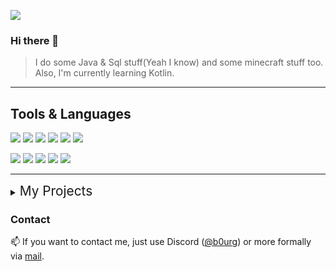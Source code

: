 ![](https://komarev.com/ghpvc/?username=B0urg&color=blue)
### Hi there 👋

> I do some Java & Sql stuff(Yeah I know) and some minecraft stuff too. Also, I'm currently learning Kotlin.

---

## Tools & Languages
![](https://media.gb0.pw/gh-profile/assets/INTELLIJ_IDEA.svg) ![](https://media.gb0.pw/gh-profile/assets/GIT.svg) ![](https://media.gb0.pw/gh-profile/assets/GITHUB.svg) ![](https://media.gb0.pw/gh-profile/assets/DOCKER.svg) ![](https://media.gb0.pw/gh-profile/assets/GRADLE.svg) ![](https://media.gb0.pw/gh-profile/assets/GITLAB.svg)

 ![](https://media.gb0.pw/gh-profile/assets/JAVA.svg)
 ![](https://media.gb0.pw/gh-profile/assets/NODE.svg) ![](https://media.gb0.pw/gh-profile/assets/JAVASCRIPT.svg) ![](https://media.gb0.pw/gh-profile/assets#/HTML5.svg) ![](https://media.gb0.pw/gh-profile/assets/CSS3.svg) 

---

<details>
  <summary> <span style="font-size: 1.3rem"> My Projects </span> </summary>

#### [LYRC 2023(2023-04)](https://github.com/B0urg/Level2-LYRC-2023)
    In april 2023, I took again part in he LYRC for the Level2 Codeclub team with the new robotics kits from vex robotics,
    unfortunately i couldn't be there on the itself but we still got 3rd place.


#### [PluginJam 2 by Devcord(2022-11)](https://github.com/B0urg/DevCord-PluginJam-2022-11)
    
    In november 2022, i contribiuted in the second PluginJam by DevCord and got 4th Place 😊.

#### [LYRC 2022(2022-07)](https://github.com/felixgasiaux/CodeClub_LYRC_Robot_2022)

    In July 2022, I took part in the LYRC (Luxembourg youth robotic challenge) in the Level2 Codeclub team.
  
#### PluginJam 1 by DevCord(2022-04) (Unfortunately i didn't found the repository & also don't know the ranking anymore)

   </details>


<h3> Contact</h3>
📫 If you want to contact me, just use Discord (<a href="https://discord.com/users/933699621878906921">@b0urg</a>) or more formally via <a href="mailto:contact@bourg.dev" target="_blank"> mail</a>.
